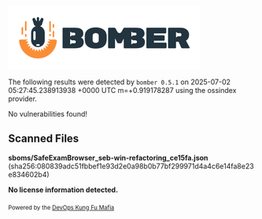
![IMG](https://raw.githubusercontent.com/devops-kung-fu/bomber/main/img/bomber-readme-logo.png)

The following results were detected by `bomber 0.5.1` on 2025-07-02 05:27:45.238913938 +0000 UTC m=+0.919178287 using the ossindex provider.

No vulnerabilities found!


 
## Scanned Files

**sboms/SafeExamBrowser_seb-win-refactoring_ce15fa.json** (sha256:080839adc51fbbef1e93d2e0a98b0b77bf299971d4a4c6e14fa8e23e834602b4)


**No license information detected.**




<sub>Powered by the [DevOps Kung Fu Mafia](https://github.com/devops-kung-fu)</sub>
